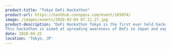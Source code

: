 ```yaml
---
product-title: "Tokyo DeFi Hackathon"
product-url: https://hashhub.connpass.com/event/165074/
image: /images/events/2020-03-04 07.11.27.jpg
product-description: "DeFi Hackathon Tokyo is the first ever held hackathon focused on “Decentralized Finance” in Japan.
This hackathon is aimed at spreading awareness of DeFi in Japan and exploring development opportunity of DeFi products in Japan. DeFi Hackathon Tokyo, sponsored by MakerDAO, 0x and Kyber Network will bring around 40 hackers as participants."  
date: 2020-04-25
location: 'Tokyo, JP'
---
```

